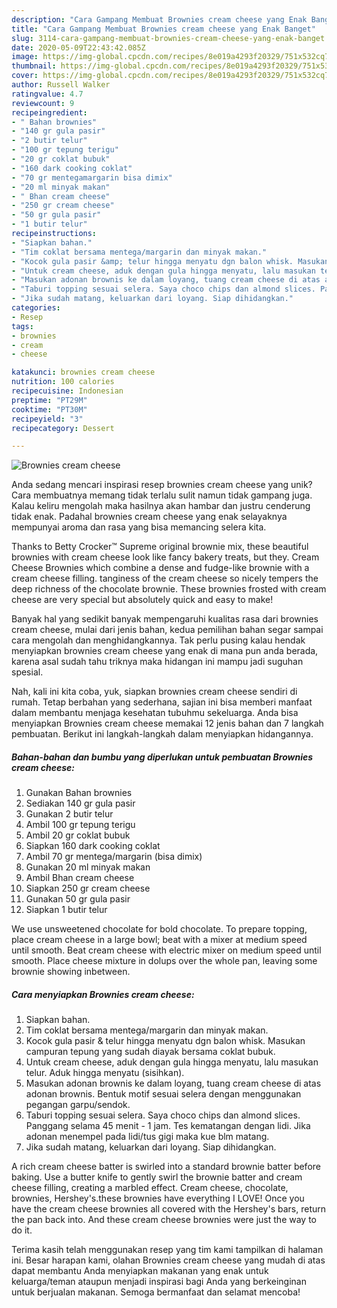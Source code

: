 ```yaml
---
description: "Cara Gampang Membuat Brownies cream cheese yang Enak Banget"
title: "Cara Gampang Membuat Brownies cream cheese yang Enak Banget"
slug: 3114-cara-gampang-membuat-brownies-cream-cheese-yang-enak-banget
date: 2020-05-09T22:43:42.085Z
image: https://img-global.cpcdn.com/recipes/8e019a4293f20329/751x532cq70/brownies-cream-cheese-foto-resep-utama.jpg
thumbnail: https://img-global.cpcdn.com/recipes/8e019a4293f20329/751x532cq70/brownies-cream-cheese-foto-resep-utama.jpg
cover: https://img-global.cpcdn.com/recipes/8e019a4293f20329/751x532cq70/brownies-cream-cheese-foto-resep-utama.jpg
author: Russell Walker
ratingvalue: 4.7
reviewcount: 9
recipeingredient:
- " Bahan brownies"
- "140 gr gula pasir"
- "2 butir telur"
- "100 gr tepung terigu"
- "20 gr coklat bubuk"
- "160 dark cooking coklat"
- "70 gr mentegamargarin bisa dimix"
- "20 ml minyak makan"
- " Bhan cream cheese"
- "250 gr cream cheese"
- "50 gr gula pasir"
- "1 butir telur"
recipeinstructions:
- "Siapkan bahan."
- "Tim coklat bersama mentega/margarin dan minyak makan."
- "Kocok gula pasir &amp; telur hingga menyatu dgn balon whisk. Masukan campuran tepung yang sudah diayak bersama coklat bubuk."
- "Untuk cream cheese, aduk dengan gula hingga menyatu, lalu masukan telur. Aduk hingga menyatu (sisihkan)."
- "Masukan adonan brownis ke dalam loyang, tuang cream cheese di atas adonan brownis. Bentuk motif sesuai selera dengan menggunakan pegangan garpu/sendok."
- "Taburi topping sesuai selera. Saya choco chips dan almond slices. Panggang selama 45 menit - 1 jam. Tes kematangan dengan lidi. Jika adonan menempel pada lidi/tus gigi maka kue blm matang."
- "Jika sudah matang, keluarkan dari loyang. Siap dihidangkan."
categories:
- Resep
tags:
- brownies
- cream
- cheese

katakunci: brownies cream cheese 
nutrition: 100 calories
recipecuisine: Indonesian
preptime: "PT29M"
cooktime: "PT30M"
recipeyield: "3"
recipecategory: Dessert

---
```



![Brownies cream cheese](https://img-global.cpcdn.com/recipes/8e019a4293f20329/751x532cq70/brownies-cream-cheese-foto-resep-utama.jpg)

Anda sedang mencari inspirasi resep brownies cream cheese yang unik? Cara membuatnya memang tidak terlalu sulit namun tidak gampang juga. Kalau keliru mengolah maka hasilnya akan hambar dan justru cenderung tidak enak. Padahal brownies cream cheese yang enak selayaknya mempunyai aroma dan rasa yang bisa memancing selera kita.

Thanks to Betty Crocker™ Supreme original brownie mix, these beautiful brownies with cream cheese look like fancy bakery treats, but they. Cream Cheese Brownies which combine a dense and fudge-like brownie with a cream cheese filling. tanginess of the cream cheese so nicely tempers the deep richness of the chocolate brownie. These brownies frosted with cream cheese are very special but absolutely quick and easy to make!

Banyak hal yang sedikit banyak mempengaruhi kualitas rasa dari brownies cream cheese, mulai dari jenis bahan, kedua pemilihan bahan segar sampai cara mengolah dan menghidangkannya. Tak perlu pusing kalau hendak menyiapkan brownies cream cheese yang enak di mana pun anda berada, karena asal sudah tahu triknya maka hidangan ini mampu jadi suguhan spesial.


Nah, kali ini kita coba, yuk, siapkan brownies cream cheese sendiri di rumah. Tetap berbahan yang sederhana, sajian ini bisa memberi manfaat dalam membantu menjaga kesehatan tubuhmu sekeluarga. Anda bisa menyiapkan Brownies cream cheese memakai 12 jenis bahan dan 7 langkah pembuatan. Berikut ini langkah-langkah dalam menyiapkan hidangannya.

<!--inarticleads1-->

##### Bahan-bahan dan bumbu yang diperlukan untuk pembuatan Brownies cream cheese:

1. Gunakan  Bahan brownies
1. Sediakan 140 gr gula pasir
1. Gunakan 2 butir telur
1. Ambil 100 gr tepung terigu
1. Ambil 20 gr coklat bubuk
1. Siapkan 160 dark cooking coklat
1. Ambil 70 gr mentega/margarin (bisa dimix)
1. Gunakan 20 ml minyak makan
1. Ambil  Bhan cream cheese
1. Siapkan 250 gr cream cheese
1. Gunakan 50 gr gula pasir
1. Siapkan 1 butir telur


We use unsweetened chocolate for bold chocolate. To prepare topping, place cream cheese in a large bowl; beat with a mixer at medium speed until smooth. Beat cream cheese with electric mixer on medium speed until smooth. Place cheese mixture in dolups over the whole pan, leaving some brownie showing inbetween. 

<!--inarticleads2-->

##### Cara menyiapkan Brownies cream cheese:

1. Siapkan bahan.
1. Tim coklat bersama mentega/margarin dan minyak makan.
1. Kocok gula pasir &amp; telur hingga menyatu dgn balon whisk. Masukan campuran tepung yang sudah diayak bersama coklat bubuk.
1. Untuk cream cheese, aduk dengan gula hingga menyatu, lalu masukan telur. Aduk hingga menyatu (sisihkan).
1. Masukan adonan brownis ke dalam loyang, tuang cream cheese di atas adonan brownis. Bentuk motif sesuai selera dengan menggunakan pegangan garpu/sendok.
1. Taburi topping sesuai selera. Saya choco chips dan almond slices. Panggang selama 45 menit - 1 jam. Tes kematangan dengan lidi. Jika adonan menempel pada lidi/tus gigi maka kue blm matang.
1. Jika sudah matang, keluarkan dari loyang. Siap dihidangkan.


A rich cream cheese batter is swirled into a standard brownie batter before baking. Use a butter knife to gently swirl the brownie batter and cream cheese filling, creating a marbled effect. Cream cheese, chocolate, brownies, Hershey&#39;s.these brownies have everything I LOVE! Once you have the cream cheese brownies all covered with the Hershey&#39;s bars, return the pan back into. And these cream cheese brownies were just the way to do it. 

Terima kasih telah menggunakan resep yang tim kami tampilkan di halaman ini. Besar harapan kami, olahan Brownies cream cheese yang mudah di atas dapat membantu Anda menyiapkan makanan yang enak untuk keluarga/teman ataupun menjadi inspirasi bagi Anda yang berkeinginan untuk berjualan makanan. Semoga bermanfaat dan selamat mencoba!
